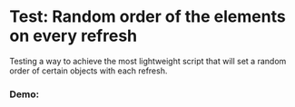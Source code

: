 # Test: Random order of the elements on every refresh



Testing a way to achieve the most lightweight script that will set a random order of certain objects with each refresh.




### Demo:

<p align="center">
<img src="https://media3.giphy.com/media/qNXln9YbYbHDggV6Bi/giphy.gif" alt="" /> 
</p>
